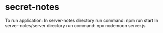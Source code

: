 # secret-notes
To run application:
  In server-notes directory run command: npm run start
  In server-notes/server directory run command: npx nodemoon server.js
